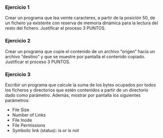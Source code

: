 ### Ejercicio 1
Crear un programa que lea veinte caracteres, a partir de la posición 50, de un fichero ya existente con reserva de memoria dinámica para la lectura del resto del fichero. Justificar el proceso 3 PUNTOS.

### Ejercicio 2
Crear un programa que copie el contenido de un archivo “origen” hacia un archivo “destino” y que se muestre por pantalla el contenido copiado. Justificar el proceso 3 PUNTOS.

### Ejercicio 3
Escribir un programa que calcule la suma de los bytes ocupados por todos los ficheros y directorios que estén contenidos a partir de un directorio dado como parámetro. Además, mostrar por pantalla los siguientes parámetros:
* File Size
* Number of Links
* File Inode
* File Permissions
* Symbolic link (status): is or is not
